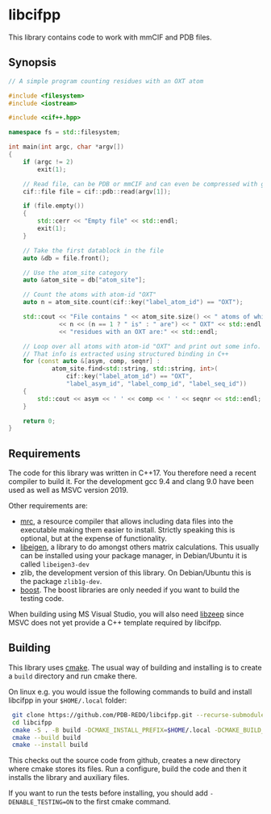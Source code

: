 libcifpp
========

This library contains code to work with mmCIF and PDB files.

Synopsis
--------

```c++
// A simple program counting residues with an OXT atom

#include <filesystem>
#include <iostream>

#include <cif++.hpp>

namespace fs = std::filesystem;

int main(int argc, char *argv[])
{
    if (argc != 2)
        exit(1);

    // Read file, can be PDB or mmCIF and can even be compressed with gzip.
    cif::file file = cif::pdb::read(argv[1]);

    if (file.empty())
    {
        std::cerr << "Empty file" << std::endl;
        exit(1);
    }

    // Take the first datablock in the file
    auto &db = file.front();

    // Use the atom_site category
    auto &atom_site = db["atom_site"];

    // Count the atoms with atom-id "OXT"
    auto n = atom_site.count(cif::key("label_atom_id") == "OXT");

    std::cout << "File contains " << atom_site.size() << " atoms of which "
              << n << (n == 1 ? " is" : " are") << " OXT" << std::endl
              << "residues with an OXT are:" << std::endl;

    // Loop over all atoms with atom-id "OXT" and print out some info.
    // That info is extracted using structured binding in C++
    for (const auto &[asym, comp, seqnr] :
            atom_site.find<std::string, std::string, int>(
                cif::key("label_atom_id") == "OXT",
                "label_asym_id", "label_comp_id", "label_seq_id"))
    {
        std::cout << asym << ' ' << comp << ' ' << seqnr << std::endl;
    }

    return 0;
}

```

Requirements
------------

The code for this library was written in C++17. You therefore need a
recent compiler to build it. For the development gcc 9.4 and clang 9.0
have been used as well as MSVC version 2019.

Other requirements are:

- [mrc](https://github.com/mhekkel/mrc), a resource compiler that
  allows including data files into the executable making them easier to
  install. Strictly speaking this is optional, but at the expense of
  functionality.
- [libeigen](https://eigen.tuxfamily.org/index.php?title=Main_Page), a
  library to do amongst others matrix calculations. This usually can be
  installed using your package manager, in Debian/Ubuntu it is called
  `libeigen3-dev`
- zlib, the development version of this library. On Debian/Ubuntu this
  is the package `zlib1g-dev`.
- [boost](https://www.boost.org). The boost libraries are only needed if
  you want to build the testing code.

When building using MS Visual Studio, you will also need [libzeep](https://github.com/mhekkel/libzeep)
since MSVC does not yet provide a C++ template required by libcifpp.

Building
--------

This library uses [cmake](https://cmake.org). The usual way of building
and installing is to create a `build` directory and run cmake there.

On linux e.g. you would issue the following commands to build and install
libcifpp in your `$HOME/.local` folder:

```bash
 git clone https://github.com/PDB-REDO/libcifpp.git --recurse-submodules
 cd libcifpp
 cmake -S . -B build -DCMAKE_INSTALL_PREFIX=$HOME/.local -DCMAKE_BUILD_TYPE=Release
 cmake --build build
 cmake --install build
```

This checks out the source code from github, creates a new directory
where cmake stores its files. Run a configure, build the code and then
it installs the library and auxiliary files.

If you want to run the tests before installing, you should add `-DENABLE_TESTING=ON`
to the first cmake command.
